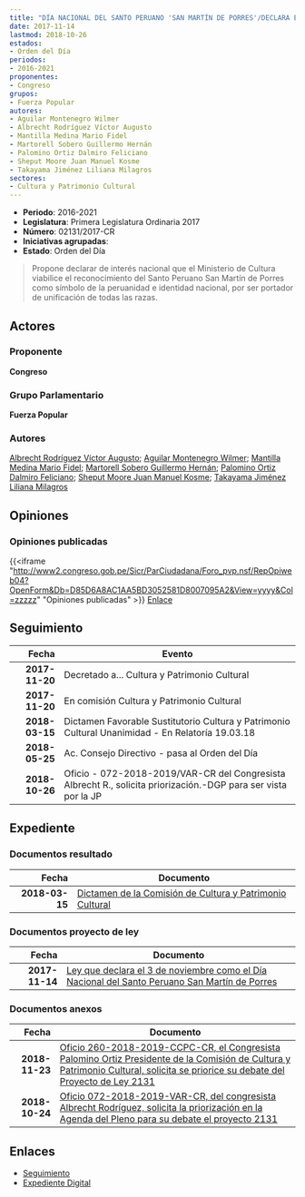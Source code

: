 ```yaml
---
title: "DÍA NACIONAL DEL SANTO PERUANO 'SAN MARTÍN DE PORRES'/DECLARA EL 03 DE NOVIEMBRE COMO...."
date: 2017-11-14
lastmod: 2018-10-26
estados:
- Orden del Día
periodos:
- 2016-2021
proponentes:
- Congreso
grupos:
- Fuerza Popular
autores:
- Aguilar Montenegro Wilmer
- Albrecht Rodríguez Víctor Augusto
- Mantilla Medina Mario Fidel
- Martorell Sobero Guillermo Hernán
- Palomino Ortiz Dalmiro Feliciano
- Sheput Moore Juan Manuel Kosme
- Takayama Jiménez Liliana Milagros
sectores:
- Cultura y Patrimonio Cultural
---
```

- **Periodo**: 2016-2021
- **Legislatura**: Primera Legislatura Ordinaria 2017
- **Número**: 02131/2017-CR
- **Iniciativas agrupadas**: 
- **Estado**: Orden del Día

> Propone declarar de interés nacional que el Ministerio de Cultura viabilice el reconocimiento del Santo Peruano San Martín de Porres como símbolo de la peruanidad e identidad nacional, por ser portador de unificación de todas las razas.


## Actores

### Proponente

**Congreso**

### Grupo Parlamentario

**Fuerza Popular**

### Autores

[Albrecht Rodríguez Víctor Augusto](mailto:mailto:valbrecht@congreso.gob.pe); [Aguilar Montenegro Wilmer](mailto:mailto:waguilar@congreso.gob.pe); [Mantilla Medina Mario Fidel](mailto:mailto:mmantilla@congreso.gob.pe); [Martorell Sobero Guillermo Hernán](mailto:mailto:gmartorell@congreso.gob.pe); [Palomino Ortiz Dalmiro Feliciano](mailto:mailto:dfpalomino@congreso.gob.pe); [Sheput Moore Juan Manuel Kosme](mailto:mailto:jsheput@congreso.gob.pe); [Takayama Jiménez Liliana Milagros](mailto:mailto:ltakayama@congreso.gob.pe)

## Opiniones

### Opiniones publicadas

{{<iframe "http://www2.congreso.gob.pe/Sicr/ParCiudadana/Foro_pvp.nsf/RepOpiweb04?OpenForm&Db=D85D6A8AC1AA5BD3052581D8007095A2&View=yyyy&Col=zzzzz" "Opiniones publicadas" >}}
[Enlace](http://www2.congreso.gob.pe/Sicr/ParCiudadana/Foro_pvp.nsf/RepOpiweb04?OpenForm&Db=D85D6A8AC1AA5BD3052581D8007095A2&View=yyyy&Col=zzzzz)


## Seguimiento

| Fecha | Evento |
|------:|--------|
| **2017-11-20** | Decretado a... Cultura y Patrimonio Cultural |
| **2017-11-20** | En comisión Cultura y Patrimonio Cultural |
| **2018-03-15** | Dictamen Favorable Sustitutorio Cultura y Patrimonio Cultural Unanimidad - En Relatoría 19.03.18 |
| **2018-05-25** | Ac. Consejo Directivo - pasa al Orden del Día |
| **2018-10-26** | Oficio - 072-2018-2019/VAR-CR del Congresista Albrecht R., solicita priorización.-DGP para ser vista por la JP |

## Expediente

### Documentos resultado

| Fecha | Documento |
|------:|-----------|
| **2018-03-15** | [Dictamen de la Comisión de Cultura y Patrimonio Cultural](http://www.leyes.congreso.gob.pe/Documentos/2016_2021/Dictamenes/Proyectos_de_Ley/02131DC05MAY20180315.pdf) |

### Documentos proyecto de ley

| Fecha | Documento |
|------:|-----------|
| **2017-11-14** | [Ley que declara el 3 de noviembre como el Día Nacional del Santo Peruano San Martín de Porres](http://www.leyes.congreso.gob.pe/Documentos/2016_2021/Proyectos_de_Ley_y_de_Resoluciones_Legislativas/PL0213120171114.pdf) |

### Documentos anexos

| Fecha | Documento |
|------:|-----------|
| **2018-11-23** | [Oficio 260-2018-2019-CCPC-CR, el Congresista Palomino Ortiz Presidente de la Comisión de Cultura y Patrimonio Cultural, solicita se priorice su debate del Proyecto de Ley 2131](http://www.leyes.congreso.gob.pe/Documentos/2016_2021/Oficios/Comisiones_Ordinarias/OFICIO-260-2018-2019-CCPC-CR.pdf) |
| **2018-10-24** | [Oficio 072-2018-2019-VAR-CR, del congresista Albrecht Rodríguez, solicita la priorización en la Agenda del Pleno para su debate el proyecto 2131](http://www.leyes.congreso.gob.pe/Documentos/2016_2021/Oficios/Congresistas/OFICIO-072-2018-2019-VAR-CR.pdf) |

## Enlaces

- [Seguimiento](http://www2.congreso.gob.pe/Sicr/TraDocEstProc/CLProLey2016.nsf/f7fff46988ca05b1052578e100829cc7/8a9eb36a74cc191b052581d8006c4c1a?OpenDocument)
- [Expediente Digital](http://www2.congreso.gob.pe/Sicr/TraDocEstProc/Expvirt_2011.nsf/visbusqptramdoc1621/02131?opendocument)

